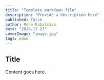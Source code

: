 ```yaml
---
title: "Template markdown file"
description: "Provide a description here"
published: false
author: Rene Rubalcava
date: "2020-12-27"
coverImage: "image.jpg"
tags: odoe
---
```


## Title

Content goes here.
